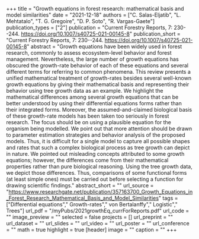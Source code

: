 +++
title = "Growth equations in forest research: mathematical basis and model similarities"
date = "2021-12-18"
authors = ["C. Salas-Eljatib", "L. Mehtatalo", "T. G. Gregoire", "D. P. Soto", "R. Vargas-Gaete"]
publication_types = ["2"]
publication = "Current Forestry Reports, 7: 230--244. https://doi.org/10.1007/s40725-021-00145-8"
publication_short = "Current Forestry Reports, 7: 230--244. https://doi.org/10.1007/s40725-021-00145-8"
abstract = "Growth equations have been widely used in forest research, commonly to assess ecosystem-level behavior and forest management. Nevertheless, the large number of growth equations has obscured the growth-rate behavior of each of these equations and several different terms for referring to common phenomena. This review presents a unified mathematical treatment of growth-rates besides several well-known growth equations by giving their mathematical basis and representing their behavior using tree growth data as an example. We highlight the mathematical differences among several growth equations that can be better understood by using their differential equations forms rather than their integrated forms. Moreover, the assumed-and-claimed biological basis of these growth-rate models has been taken too seriously in forest research. The focus should be on using a plausible equation for the organism being modelled. We point out that more attention should be drawn to parameter estimation strategies and behavior analysis of the proposed models. Thus, it is difficult for a single model to capture all possible shapes and rates that such a complex biological process as tree growth can depict in nature. We pointed out misleading concepts attributed to some growth equations; however, the differences come from their mathematical properties rather than pure biological reasoning. Using the tree growth data, we depict those differences. Thus, comparisons of some functional forms (at least simple ones) must be carried out before selecting a function for drawing scientific findings."
abstract_short = ""
url_source = "https://www.researchgate.net/publication/357163700_Growth_Equations_in_Forest_Research_Mathematical_Basis_and_Model_Similarities"
tags = ["Differential equations"," Growth-rates"," von Bertalanffy"," Logistic"," Trees"]
url_pdf = "/myPubs/2021growthEq_currForReports.pdf"
url_code = ""
image_preview = ""
selected = false
projects = []
url_preprint = ""
url_dataset = ""
url_slides = ""
url_video = ""
url_poster = ""
url_conference = ""
math = true
highlight = true
[header]
image = ""
caption = ""
+++

